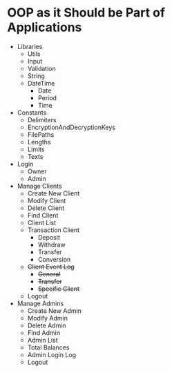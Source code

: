 # OOP as it Should be Part of Applications

- Libraries
    - Utils
    - Input
    - Validation
    - String
    - DateTime
        - Date
        - Period
        - Time
- Constants
    - Delimiters
    - EncryptionAndDecryptionKeys
    - FilePaths
    - Lengths
    - Limits
    - Texts
- Login
    - Owner
    - Admin
- Manage Clients
    - Create New Client
    - Modify Client
    - Delete Client
    - Find Client
    - Client List
    - Transaction Client
        - Deposit
        - Withdraw
        - Transfer
        - Conversion
    - ~~Client Event Log~~
        - ~~General~~
        - ~~Transfer~~
        - ~~Specific Client~~
    - Logout
- Manage Admins
    - Create New Admin
    - Modify Admin
    - Delete Admin
    - Find Admin
    - Admin List
    - Total Balances
    - Admin Login Log
    - Logout